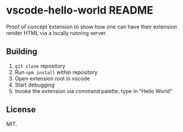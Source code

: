 # vscode-hello-world README

Proof of concept extension to show how one can have their extension render HTML via a locally running server.

## Building

1. `git clone` repository
2. Run `npm install` within repository
3. Open extension root in vscode
4. Start debugging
5. Invoke the extension via command palette, type in "Hello World"


## License

MIT.